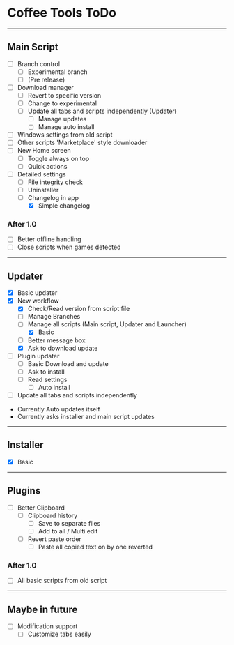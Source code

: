 # Coffee Tools ToDo
- - -
## Main Script
- [ ] Branch control
	- [ ] Experimental branch
	- [ ] (Pre release)
- [ ] Download manager
	- [ ] Revert to specific version
	- [ ] Change to experimental
	- [ ] Update all tabs and scripts independently (Updater)
		- [ ] Manage updates
		- [ ] Manage auto install
- [ ] Windows settings from old script
- [ ] Other scripts 'Marketplace' style downloader
- [ ] New Home screen
	- [ ] Toggle always on top
	- [ ] Quick actions
- [ ] Detailed settings
	- [ ] File integrity check
	- [ ] Uninstaller
	- [ ] Changelog in app
		- [x] Simple changelog
### After 1.0
- [ ] Better offline handling
- [ ] Close scripts when games detected
- - -
## Updater
- [x] Basic updater
- [x] New workflow
	- [x] Check/Read version from script file
	- [ ] Manage Branches
	- [ ] Manage all scripts (Main script, Updater and Launcher)
		- [x] Basic
	- [ ] Better message box
	- [x] Ask to download update
- [ ] Plugin updater
	- [ ] Basic Download and update
	- [ ] Ask to install
	- [ ] Read settings
		- [ ] Auto install
- [ ] Update all tabs and scripts independently
- Currently Auto updates itself
- Currently asks installer and main script updates
- - -
## Installer
- [x] Basic
- - -
## Plugins
- [ ] Better Clipboard
	- [ ] Clipboard history
		- [ ] Save to separate files
		- [ ] Add to all / Multi edit
	- [ ] Revert paste order
		- [ ] Paste all copied text on by one reverted
### After 1.0
- [ ] All basic scripts from old script
- - -
## Maybe in future
- [ ] Modification support
	- [ ] Customize tabs easily